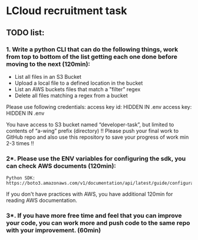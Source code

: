 # LCloud recruitment task

## TODO list:

### 1. Write a python CLI that can do the following things, work from top to bottom of the list getting each one done before moving to the next (120min):

- List all files in an S3 Bucket
- Upload a local file to a defined location in the bucket
- List an AWS buckets files that match a "filter" regex 
- Delete all files matching a regex from a bucket

Please use following credentials:
    access key id: HIDDEN IN .env
    access key: HIDDEN IN .env

You have access to S3 bucket named “developer-task”, but limited to contents of “a-wing” prefix (directory)
!! Please push your final work to GitHub repo and also use this repository to save your progress of work min 2-3 times !!

### 2*. Please use the ENV variables for configuring the sdk, you can check AWS documents (120min):

    Python SDK: https://boto3.amazonaws.com/v1/documentation/api/latest/guide/configuration.html 

If you don't have practices with AWS, you have additional 120min for reading AWS documentation.

### 3*. If you have more free time and feel that you can improve your code, you can work more and push code to the same repo with your improvement. (60min)